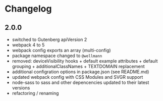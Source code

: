 # Changelog

## 2.0.0

* switched to Gutenberg apiVersion 2
* webpack 4 to 5
* webpack config exports an array (multi-config)
* package namespace changed to `@wellmann`
* removed: deviceVisibility hooks + default example attributes + default grouping + additionalClassNames + TEXTDOMAIN replacement
* additional configration options in package.json (see README.md)
* updated webpack config with CSS Modules and SVGR support
* node-sass to sass and other depencencies updated to their latest versions
* refactoring / renaming